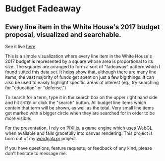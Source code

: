 # Budget Fadeaway 
## Every line item in the White House's 2017 budget proposal, visualized and searchable.
See it live [here](http://anthonygarvan.github.io/budgetfadeaway/).

This is a simple visualization where every line item in the White House's 2017 budget is represented by a square whose area is proportional to its size. The squares are arranged to form a sort of "fadeaway" pattern which I found suited this data set. It helps show that, although there are many line items, the vast majority of funds get spent on just a few big things. It can also be used to easily highlight specific areas of interest (eg., try searching for "education" or "defense.")

To search for a term, type it in the search box on the upper right hand side and hit `ENTER` or click the "search" button. All budget line items which contain that term will be shown, as well as the total. Very small line items get marked with a bigger circle when they are searched for in order to be more visible.

For the presentation, I rely on PIXI.js, a game engine which uses WebGL when available and fails gracefully into canvas rendering.
This project is born out of my [wordgalaxy](https://github.com/anthonygarvan/wordgalaxy) project.

If you have questions, feature requests, or feedback of any kind, please don't hesitate to message me.

